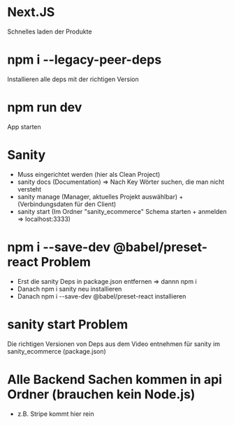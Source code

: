# Next.JS
Schnelles laden der Produkte

# npm i --legacy-peer-deps
Installieren alle deps mit der richtigen Version

# npm run dev
App starten

# Sanity
- Muss eingerichtet werden (hier als Clean Project)
- sanity docs (Documentation) => Nach Key Wörter suchen, die man nicht versteht
- sanity manage (Manager, aktuelles Projekt auswählbar) + (Verbindungsdaten für den Client)
- sanity start (Im Ordner "sanity_ecommerce" Schema starten + anmelden => localhost:3333)

# npm i --save-dev @babel/preset-react Problem
- Erst die sanity Deps in package.json entfernen => dannn npm i
- Danach npm i sanity neu installieren
- Danach npm i --save-dev @babel/preset-react installieren

# sanity start Problem
Die richtigen Versionen von Deps aus dem Video entnehmen für sanity im sanity_ecommerce (package.json)

# Alle Backend Sachen kommen in api Ordner (brauchen kein Node.js)
- z.B. Stripe kommt hier rein